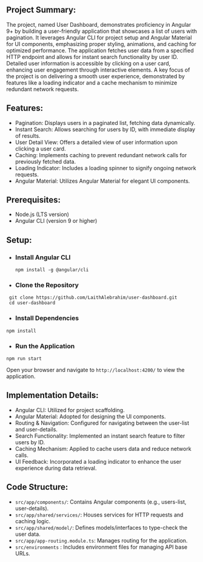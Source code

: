 

## Project Summary:

The project, named User Dashboard, demonstrates proficiency in Angular 9+ by building a user-friendly application
that showcases a list of users with pagination. It leverages Angular CLI for project setup and Angular Material
for UI components, emphasizing proper styling, animations, and caching for optimized performance. The application
fetches user data from a specified HTTP endpoint and allows for instant search functionality by user ID.
Detailed user information is accessible by clicking on a user card, enhancing user engagement through interactive elements.
A key focus of the project is on delivering a smooth user experience, demonstrated by features like a loading indicator
and a cache mechanism to minimize redundant network requests.

## Features:

- Pagination: Displays users in a paginated list, fetching data dynamically.
- Instant Search: Allows searching for users by ID, with immediate display of results.
- User Detail View: Offers a detailed view of user information upon clicking a user card.
- Caching: Implements caching to prevent redundant network calls for previously fetched data.
- Loading Indicator: Includes a loading spinner to signify ongoing network requests.
- Angular Material: Utilizes Angular Material for elegant UI components.

## Prerequisites:

- Node.js (LTS version)
- Angular CLI (version 9 or higher)

## Setup:

-  ### Install Angular CLI
   ```
   npm install -g @angular/cli
   ```
-  ### Clone the Repository
  ```
   git clone https://github.com/LaithAlebrahim/user-dashboard.git
   cd user-dashboard
  ```
-  ### Install Dependencies
  ```
  npm install
  ```
-  ### Run the Application
  ```
  npm run start
  ```
   Open your browser and navigate to `http://localhost:4200/` to view the application.

## Implementation Details:

- Angular CLI: Utilized for project scaffolding.
- Angular Material: Adopted for designing the UI components.
- Routing & Navigation: Configured for navigating between the user-list and user-details.
- Search Functionality: Implemented an instant search feature to filter users by ID.
- Caching Mechanism: Applied to cache users data and reduce network calls.
- UI Feedback: Incorporated a loading indicator to enhance the user experience during data retrieval.

## Code Structure:

- `src/app/components/`: Contains Angular components (e.g., users-list, user-details).
- `src/app/shared/services/`: Houses services for HTTP requests and caching logic.
- `src/app/shared/model/`: Defines models/interfaces to type-check the user data.
- `src/app/app-routing.module.ts`: Manages routing for the application.
- `src/environments` :  Includes environment files for managing API base URLs.

